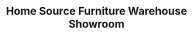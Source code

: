 ---
title: "Home Source Furniture Warehouse Showroom"
url: /houston/home-source-furniture-warehouse-showroom/
shop: Möbel
---